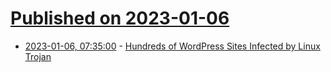 # [Published on 2023-01-06](index.md)

* [2023-01-06, 07:35:00](https://soylentnews.org/article.pl?sid=23/01/05/0320228&from=rss) - [Hundreds of WordPress Sites Infected by Linux Trojan](https://soylentnews.org/article.pl?sid=23/01/05/0320228&from=rss)
